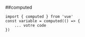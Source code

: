 ##computed
```
import { computed } from 'vue'   
const variable = computed(() => {
    ... votre code
})
```
